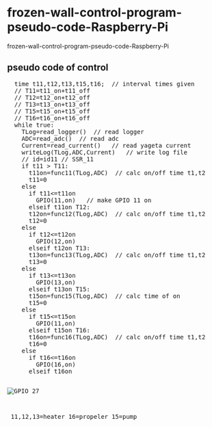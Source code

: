 # frozen-wall-control-program-pseudo-code-Raspberry-Pi

frozen-wall-control-program-pseudo-code-Raspberry-Pi

## pseudo code of control

<pre>
  time t11,t12,t13,t15,t16;  // interval times given
  // T11=t11_on+t11_off
  // T12=t12_on+t12_off
  // T13=t13_on+t13_off
  // T15=t15_on+t15_off
  // T16=t16_on+t16_off
  while true:
    TLog=read_logger()  // read logger
    ADC=read_adc()  // read adc
    Current=read_current()   // read yageta current
    writeLog(TLog,ADC,Current)   // write log file
    // id=id11 // SSR_11
    if t11 > T11:
      t11on=func11(TLog,ADC)  // calc on/off time t1,t2
      t11=0
    else
      if t11<=t11on
        GPIO(11,on)   // make GPIO 11 on
      elseif t11on<t11<=T11
        GPIO(11,off)  // make GPIO 11 off
      increse t11
    // id=id12 // SSR_12
    if t12 > T12:
      t12on=func12(TLog,ADC)  // calc on/off time t1,t2
      t12=0
    else
      if t12<=t12on
        GPIO(12,on)
      elseif t12on<t12<=T12
        GPIO(12,off)
      increse t12
    // id=id13 // SSR_13
    if t13 > T13:
      t13on=func13(TLog,ADC)  // calc on/off time t1,t2
      t13=0
    else
      if t13<=t13on
        GPIO(13,on)
      elseif t13on<t13<=T13
        GPIO(13,off)
      increse t13
    // id=id15 // SSR_15
    if t15 > T15:
      t15on=func15(TLog,ADC)  // calc time of on
      t15=0
    else
      if t15<=t15on
        GPIO(11,on)
      elseif t15on<t15<=T15
        GPIO(15,off)
      increse t11
    // id=id16 // SSR_16
    if t16 > T16:
      t16on=func16(TLog,ADC)  // calc on/off time t1,t2
      t16=0
    else
      if t16<=t16on
        GPIO(16,on)
      elseif t16on<t16=T16
        GPIO(16,off)
      increse t16

</pre>


![GPIO 27](https://github.com/chibaf/rozen-wall-control-program-pseudo-code-Raspberry-Pi/assets/1296728/80a3d6c9-122e-4ed4-9d26-1e6abda28791)

￼11,12,13=heater   16=propeler    15=pump
